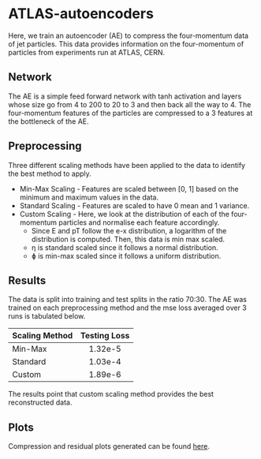 # ATLAS-autoencoders

Here, we train an autoencoder (AE) to compress the four-momentum data of jet particles. This data provides information on the four-momentum of particles from experiments run at ATLAS, CERN.

## Network
The AE is a simple feed forward network with tanh activation and layers whose size go from 4 to 200 to 20 to 3 and then back all the way to 4. The four-momentum features of the particles are compressed to a 3 features at the bottleneck of the AE.

## Preprocessing
Three different scaling methods have been applied to the data to identify the best method to apply.
- Min-Max Scaling - Features are scaled between [0, 1] based on the minimum and maximum values in the data.
- Standard Scaling - Features are scaled to have 0 mean and 1 variance.
- Custom Scaling - Here, we look at the distribution of each of the four-momentum particles and normalise each feature accordingly.
    - Since E and pT  follow the e-x distribution, a logarithm of the distribution is computed. Then, this data is min max scaled.
    - η is standard scaled since it follows a normal distribution.
    - ɸ is min-max scaled since it follows a uniform distribution.

## Results
The data is split into training and test splits in the ratio 70:30. The AE was trained on each preprocessing method and the mse loss averaged over 3 runs is tabulated below.

| Scaling Method| Testing Loss  |
| ------------- |:-------------:|
| Min-Max       | 1.32e-5       |
| Standard      | 1.03e-4       |
| Custom        | 1.89e-6       |

The results point that custom scaling method provides the best reconstructed data.

## Plots
Compression and residual plots generated can be found [here](https://github.com/Abilityguy/ATLAS-autoencoders/tree/master/plotOutput).
